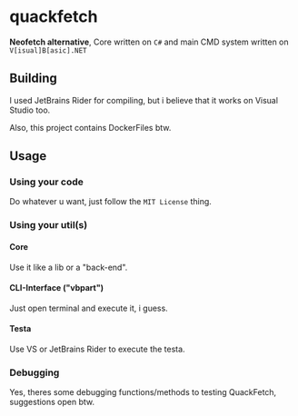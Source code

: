 # quackfetch
**Neofetch alternative**, Core written on `C#` and main CMD system written on `V[isual]B[asic].NET`

## Building
I used JetBrains Rider for compiling, but i believe that it works on Visual Studio too.

Also, this project contains DockerFiles btw.

## Usage
### Using your code
Do whatever u want, just follow the `MIT License` thing.

### Using your util(s)
#### Core
Use it like a lib or a "back-end".

#### CLI-Interface ("vbpart")
Just open terminal and execute it, i guess.

#### Testa
Use VS or JetBrains Rider to execute the testa.

### Debugging
Yes, theres some debugging functions/methods to testing QuackFetch, suggestions open btw.
